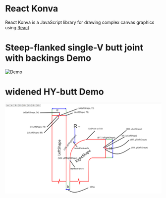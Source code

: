 # React Konva

React Konva is a JavaScript library for drawing complex canvas graphics using [React](https://reactjs.org/)


# Steep-flanked single-V butt joint with backings Demo
![Demo](./s2.png)


# widened HY-butt Demo
![Demo](./HY_butt.png)



